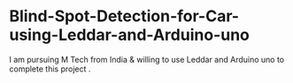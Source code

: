 # Blind-Spot-Detection-for-Car-using-Leddar-and-Arduino-uno
I am pursuing M Tech from India  &amp; willing to use Leddar and Arduino uno to complete this project .
